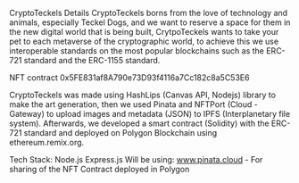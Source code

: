 CryptoTeckels
Details
CryptoTeckels borns from the love of technology and animals, especially Teckel Dogs, and we want to reserve a space for them in the new digital world that is being built, CrytpoTeckels wants to take your pet to each metaverse of the cryptographic world, to achieve this we use interoperable standards on the most popular blockchains such as the ERC-721 standard and the ERC-1155 standard.

NFT contract 0x5FE831af8A790e73D93f4116a7Cc182c8a5C53E6

CryptoTeckels was made using HashLips (Canvas API, Nodejs) library to make the art generation, then we used Pinata and NFTPort (Cloud - Gateway) to upload images and metadata (JSON) to IPFS (Interplanetary file system). Afterwards, we developed a smart contract (Solidity) with the ERC-721 standard and deployed on Polygon Blockchain using ethereum.remix.org.

Tech Stack:
Node.js
Express.js
Will be using:
www.pinata.cloud - For sharing of the NFT
Contract deployed in Polygon